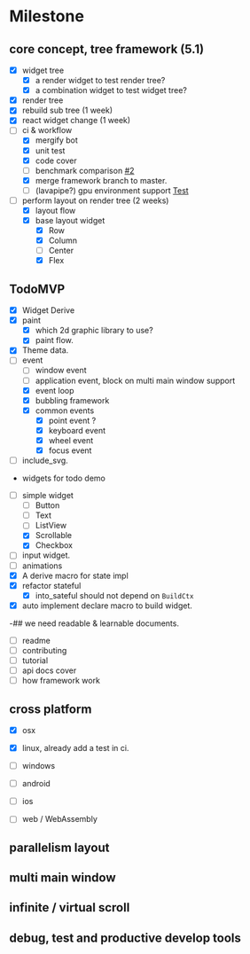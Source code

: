 # Milestone

## core concept, tree framework (5.1)
 
- [x] widget tree
  - [x] a render widget to test render tree?
  - [x] a combination widget to test widget tree?
- [x] render tree
- [x] rebuild sub tree (1 week)
- [x] react widget change (1 week)
- [ ] ci & workflow
  - [x] mergify bot
  - [x] unit test 
  - [x] code cover
  - [ ] benchmark comparison [#2](https://github.com/M-Adoo/Ribir/issues/2)
  - [x] merge framework branch to master.
  - [ ] (lavapipe?) gpu environment support [Test](./doc/develope.md#Test)
- [ ] perform layout on render tree (2 weeks)
  - [x] layout flow
  - [x] base layout widget
    - [x] Row
    - [x] Column
    - [ ] Center
    - [x] Flex

## TodoMVP

- [x] Widget Derive
- [x] paint
  - [x] which 2d graphic library to use?
  - [x] paint flow.
- [x] Theme data.
- [ ] event  
  - [ ] window event
  - [ ] application event, block on multi main window support
  - [x] event loop
  - [x] bubbling framework
  - [x] common events
    - [x] point event ?
    - [x] keyboard event
    - [x] wheel event
    - [x] focus event

- [ ] include_svg.
- widgets for todo demo
- [ ] simple widget
  - [ ] Button
  - [ ] Text
  - [ ] ListView
  - [x] Scrollable
  - [x] Checkbox
- [ ] input widget.
- [ ] animations
- [x] A derive macro for state impl
- [x] refactor stateful
  - [x] into_sateful should not depend on `BuildCtx`
- [x] auto implement declare macro to build widget.

-## we need readable & learnable documents.
  - [ ] readme
  - [ ] contributing
  - [ ] tutorial
  - [ ] api docs cover
  - [ ] how framework work

## cross platform

- [x] osx
- [x] linux, already add a test in ci.
- [ ] windows
- [ ] android
- [ ] ios
- [ ] web / WebAssembly



## parallelism layout 

## multi main window

## infinite / virtual scroll

## debug, test and productive develop tools

